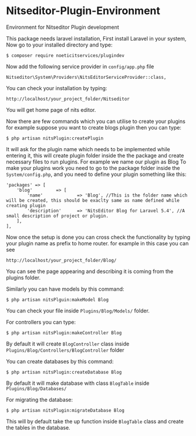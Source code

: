 # Nitseditor-Plugin-Environment

Environment for Nitseditor Plugin development

This package needs laravel installation, First install Laravel in your system, Now go to your installed directory and type:

    $ composer require noeticitservices/plugindev
    
Now add the following service provider in `config/app.php` file

    Nitseditor\System\Providers\NitsEditorServiceProvider::class,
    
You can check your installation by typing:
    
    http://localhost/your_project_folder/Nitseditor

You will get home page of nits editor.
    
Now there are few commands which you can utilise to create your plugins for example suppose you want to create blogs plugin then you can type:

    $ php artisan nitsPlugin:createPlugin
    
It will ask for the plugin name which needs to be implemented while entering it, this will create plugin folder inside the the package and create necessary files to run plugins.
For example we name our plugin as Blog
To make your plugins work you need to go to the package folder inside the `System/config.php`, and you need to define your plugin something like this:

    'packages' => [
        'blog'         => [
            'name'             => 'Blog', //This is the folder name which will be created, this should be exaclty same as name defined while creating plugin
            'description'      => 'NitsEditor Blog for Laravel 5.4', //A small description of project or plugin.
        ],
    ],
    
Now once the setup is done you can cross check the functionality by typing your plugin name as prefix to home router. for example in this case you can see

    http://localhost/your_project_folder/Blog/
    
You can see the page appearing and describing it is coming from the plugins folder.

Similarly you can have models by this command:

    $ php artisan nitsPlguin:makeModel Blog
    
You can check your file inside `Plugins/Blog/Models/` folder.    
    
For controllers you can type:

    $ php artisan nitsPlugin:makeController Blog
    
By default it will create `BlogController` class inside `Plugins/Blog/Controllers/BlogController` folder

You can create databases by this command:

    $ php artisan nitsPlugin:createDatabase Blog
    
By default it will make database with class `BlogTable` inside `Plugins/Blog/Databases/`
    
For migrating the database:
    
    $ php artisan nitsPlugin:migrateDatabase Blog

This will by default take the up function inside `BlogTable` class and create the tables in the database.     
